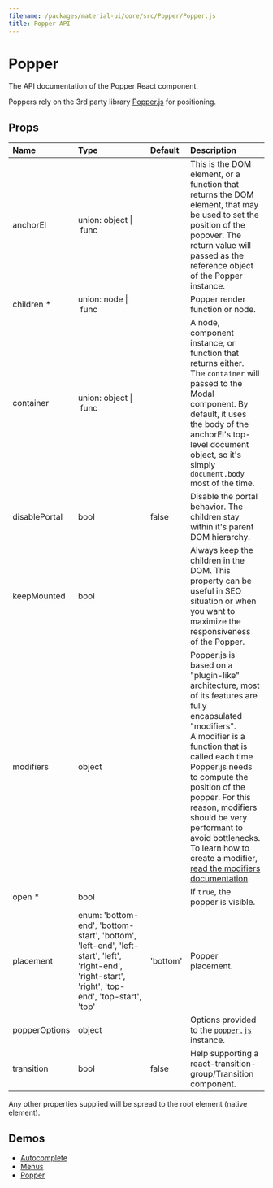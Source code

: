 ```yaml
---
filename: /packages/material-ui/core/src/Popper/Popper.js
title: Popper API
---
```


<!--- This documentation is automatically generated, do not try to edit it. -->

# Popper

<p class="description">The API documentation of the Popper React component.</p>

Poppers rely on the 3rd party library [Popper.js](https://github.com/FezVrasta/popper.js) for positioning.

## Props

| Name | Type | Default | Description |
|:-----|:-----|:--------|:------------|
| <span class="prop-name">anchorEl</span> | <span class="prop-type">union:&nbsp;object&nbsp;&#124;<br>&nbsp;func<br> |   | This is the DOM element, or a function that returns the DOM element, that may be used to set the position of the popover. The return value will passed as the reference object of the Popper instance. |
| <span class="prop-name required">children *</span> | <span class="prop-type">union:&nbsp;node&nbsp;&#124;<br>&nbsp;func<br> |   | Popper render function or node. |
| <span class="prop-name">container</span> | <span class="prop-type">union:&nbsp;object&nbsp;&#124;<br>&nbsp;func<br> |   | A node, component instance, or function that returns either. The `container` will passed to the Modal component. By default, it uses the body of the anchorEl's top-level document object, so it's simply `document.body` most of the time. |
| <span class="prop-name">disablePortal</span> | <span class="prop-type">bool | <span class="prop-default">false</span> | Disable the portal behavior. The children stay within it's parent DOM hierarchy. |
| <span class="prop-name">keepMounted</span> | <span class="prop-type">bool |   | Always keep the children in the DOM. This property can be useful in SEO situation or when you want to maximize the responsiveness of the Popper. |
| <span class="prop-name">modifiers</span> | <span class="prop-type">object |   | Popper.js is based on a "plugin-like" architecture, most of its features are fully encapsulated "modifiers".<br>A modifier is a function that is called each time Popper.js needs to compute the position of the popper. For this reason, modifiers should be very performant to avoid bottlenecks. To learn how to create a modifier, [read the modifiers documentation](https://github.com/FezVrasta/popper.js/blob/master/docs/_includes/popper-documentation.md#modifiers--object). |
| <span class="prop-name required">open *</span> | <span class="prop-type">bool |   | If `true`, the popper is visible. |
| <span class="prop-name">placement</span> | <span class="prop-type">enum:&nbsp;'bottom-end', 'bottom-start', 'bottom', 'left-end', 'left-start', 'left', 'right-end', 'right-start', 'right', 'top-end', 'top-start', 'top'<br> | <span class="prop-default">'bottom'</span> | Popper placement. |
| <span class="prop-name">popperOptions</span> | <span class="prop-type">object |   | Options provided to the [`popper.js`](https://github.com/FezVrasta/popper.js) instance. |
| <span class="prop-name">transition</span> | <span class="prop-type">bool | <span class="prop-default">false</span> | Help supporting a react-transition-group/Transition component. |

Any other properties supplied will be spread to the root element (native element).

## Demos

- [Autocomplete](/demos/autocomplete)
- [Menus](/demos/menus)
- [Popper](/utils/popper)

